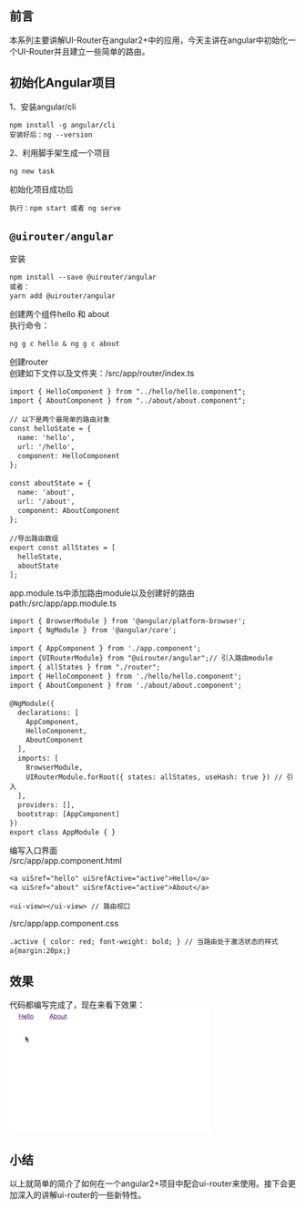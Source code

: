 ## 前言
本系列主要讲解UI-Router在angular2+中的应用，今天主讲在angular中初始化一个UI-Router并且建立一些简单的路由。


## 初始化Angular项目

1、安装angular/cli
```
npm install -g angular/cli
安装好后：ng --version
```

2、利用脚手架生成一个项目
```
ng new task
```


初始化项目成功后
```
执行：npm start 或者 ng serve
```

## `@uirouter/angular`

安装
```
npm install --save @uirouter/angular
或者：
yarn add @uirouter/angular
```

创建两个组件hello 和 about  
执行命令：
```
ng g c hello & ng g c about
```

创建router  
创建如下文件以及文件夹：/src/app/router/index.ts
```
import { HelloComponent } from "../hello/hello.component";
import { AboutComponent } from "../about/about.component";

// 以下是两个最简单的路由对象
const helloState = {
  name: 'hello',
  url: '/hello',
  component: HelloComponent
};

const aboutState = {
  name: 'about',
  url: '/about',
  component: AboutComponent
};

//导出路由数组
export const allStates = [
  helloState,
  aboutState
];
```

app.module.ts中添加路由module以及创建好的路由  
path:/src/app/app.module.ts 
```
import { BrowserModule } from '@angular/platform-browser';
import { NgModule } from '@angular/core';

import { AppComponent } from './app.component';
import {UIRouterModule} from "@uirouter/angular";// 引入路由module
import { allStates } from "./router";
import { HelloComponent } from './hello/hello.component';
import { AboutComponent } from './about/about.component';

@NgModule({
  declarations: [
    AppComponent,
    HelloComponent,
    AboutComponent
  ],
  imports: [
    BrowserModule,
    UIRouterModule.forRoot({ states: allStates, useHash: true }) // 引入
  ],
  providers: [],
  bootstrap: [AppComponent]
})
export class AppModule { }
```

编写入口界面   
/src/app/app.component.html
```
<a uiSref="hello" uiSrefActive="active">Hello</a>
<a uiSref="about" uiSrefActive="active">About</a>

<ui-view></ui-view> // 路由视口
```

/src/app/app.component.css
```
.active { color: red; font-weight: bold; } // 当路由处于激活状态的样式
a{margin:20px;}
```

## 效果
代码都编写完成了，现在来看下效果：
![](./image/217.gif)

## 小结
以上就简单的简介了如何在一个angular2+项目中配合ui-router来使用。接下会更加深入的讲解ui-router的一些新特性。
